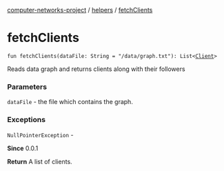 [computer-networks-project](../index.md) / [helpers](index.md) / [fetchClients](./fetch-clients.md)

# fetchClients

`fun fetchClients(dataFile: String = "/data/graph.txt"): List<`[`Client`](../models/-client/index.md)`>`

Reads data graph and returns clients along with their followers

### Parameters

`dataFile` - the file which contains the graph.

### Exceptions

`NullPointerException` -

**Since**
0.0.1

**Return**
A list of clients.

